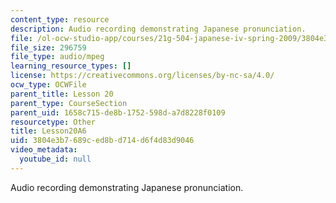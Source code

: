 ```yaml
---
content_type: resource
description: Audio recording demonstrating Japanese pronunciation.
file: /ol-ocw-studio-app/courses/21g-504-japanese-iv-spring-2009/3804e3b7689ced8bd714d6f4d83d9046_Lesson20A6.mp3
file_size: 296759
file_type: audio/mpeg
learning_resource_types: []
license: https://creativecommons.org/licenses/by-nc-sa/4.0/
ocw_type: OCWFile
parent_title: Lesson 20
parent_type: CourseSection
parent_uid: 1658c715-de8b-1752-598d-a7d8228f0109
resourcetype: Other
title: Lesson20A6
uid: 3804e3b7-689c-ed8b-d714-d6f4d83d9046
video_metadata:
  youtube_id: null
---
```

Audio recording demonstrating Japanese pronunciation.